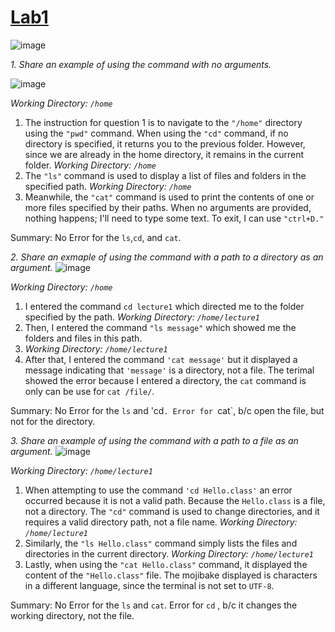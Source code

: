 # [Lab1 ](https://github.com/marksui/cse15l-lab-reports/tree/main)

![image](https://github.com/marksui/cse15l-lab-reports/assets/146782343/efba7c35-960d-4936-b493-4dce3fda083c)

*1. Share an example of using the command with no arguments.*
   
![image](https://github.com/marksui/cse15l-lab-reports/assets/146782343/30373bec-72f0-4c2c-b22e-6f59df8ef537)

*Working Directory: `/home`*
1. The instruction for question 1 is to navigate to the `"/home"` directory using the `"pwd"` command. When using the `"cd"` command, if no directory is specified, it returns you to the previous folder. However, since we are already in the home directory, it remains in the current folder.
*Working Directory: `/home`*
2. The `"ls"` command is used to display a list of files and folders in the specified path.
*Working Directory: `/home`*
3. Meanwhile, the `"cat"` command is used to print the contents of one or more files specified by their paths. When no arguments are provided, nothing happens; I'll need to type some text. To exit, I can use `"ctrl+D."`

Summary:
No Error for the `ls`,`cd`, and `cat`.

*2. Share an exmaple of using the command with a path to a directory as an argument.*
![image](https://github.com/marksui/cse15l-lab-reports/assets/146782343/47e8ba46-129f-49a0-8356-e44f58230b1c)

*Working Directory: `/home`*
1. I entered the command `cd lecture1` which directed me to the folder specified by the path.
*Working Directory: `/home/lecture1`*
3. Then, I entered the command `"ls message"` which showed me the folders and files in this path.
4. *Working Directory: `/home/lecture1`*
5. After that, I entered the command `'cat message'` but it displayed a message indicating that `'message'` is a directory, not a file. The terimal showed the error because I entered a directory, the `cat` command is only can be use for `cat /file/`.

Summary:
No Error for the `ls` and 'cd`.
Error for `cat`, b/c open the file, but not for the directory.

*3. Share an example of using the command with a path to a file as an argument.*
   ![image](https://github.com/marksui/cse15l-lab-reports/assets/146782343/c60442b9-8905-4dd3-afe7-53c79392c3fd)

*Working Directory: `/home/lecture1`*
1. When attempting to use the command `'cd Hello.class'` an error occurred because it is not a valid path. Because the `Hello.class` is a file, not a directory. The `"cd"` command is used to change directories, and it requires a valid directory path, not a file name. 
*Working Directory: `/home/lecture1`*
2. Similarly, the `"ls Hello.class"` command simply lists the files and directories in the current directory.
*Working Directory: `/home/lecture1`*
3. Lastly, when using the `"cat Hello.class"` command, it displayed the content of the `"Hello.class"` file. The mojibake displayed is characters in a different language, since the terminal is not set to `UTF-8`.

Summary:
No Error for the `ls` and `cat`.
Error for `cd` , b/c it changes the working directory, not the file.
